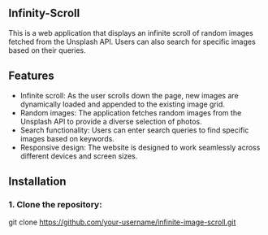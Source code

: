 ## Infinity-Scroll
This is a web application that displays an infinite scroll of random images fetched from the Unsplash API. Users can also search for specific images based on their queries.

## Features

- Infinite scroll: As the user scrolls down the page, new images are dynamically loaded and appended to the existing image grid.
- Random images: The application fetches random images from the Unsplash API to provide a diverse selection of photos.
- Search functionality: Users can enter search queries to find specific images based on keywords.
- Responsive design: The website is designed to work seamlessly across different devices and screen sizes.

## Installation

### 1. Clone the repository:

  git clone https://github.com/your-username/infinite-image-scroll.git
